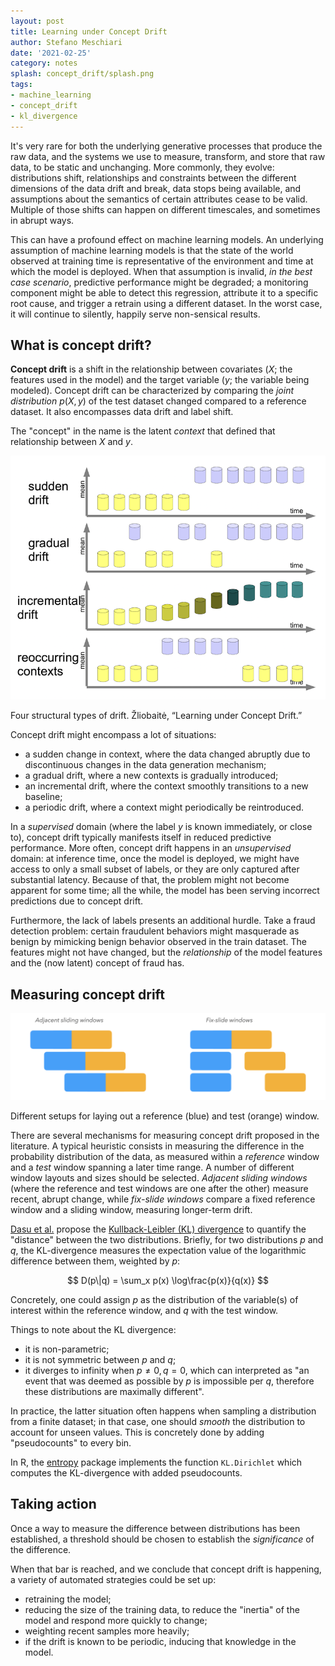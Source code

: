 ```yaml
---
layout: post
title: Learning under Concept Drift
author: Stefano Meschiari
date: '2021-02-25'
category: notes
splash: concept_drift/splash.png
tags:
- machine_learning
- concept_drift
- kl_divergence
---
```

It's very rare for both the underlying generative processes that produce the <span class="with-tooltip" data-tooltip="server accesses, yearly sales, movie ratings, ...">raw data</span>, and the <span class="with-tooltip" data-tooltip="APIs, software, cloud services, ...">systems</span> we use to measure, transform, and store that raw data, to be static and unchanging. More commonly, they evolve: distributions shift, relationships and constraints between the different dimensions of the data drift and break, data stops being available, and assumptions about the semantics of certain attributes cease to be valid. Multiple of those shifts can happen on different timescales, and sometimes in abrupt ways.

This can have a profound effect on machine learning models. An underlying assumption of machine learning models is that the state of the world observed at training time is representative of the environment and time at which the model is deployed. When that assumption is invalid, *in the best case scenario*, predictive performance might be degraded; a monitoring component might be able to detect this regression, attribute it to a specific root cause, and trigger a retrain using a different dataset. In the worst case, it will continue to silently, happily serve non-sensical results.

<!--more-->

## What is concept drift?
**Concept drift** is a shift in the relationship between covariates ($X$; the features used in the model) and the target variable ($y$; the variable being modeled). Concept drift can be characterized by comparing the *joint distribution* $p(X, y)$ of the test dataset changed compared to a reference dataset. It also encompasses <span data-tooltip="i.e. changing p(X)">data drift</span> and <span data-tooltip="i.e. changing p(y)">label shift</span>.

The "concept" in the name is the latent *context* that defined that relationship between $X$ and $y$.

![types of drift](/img/blog/concept_drift/types_of_drift.png)
<div class="caption">Four structural types of drift. Žliobaitė, “Learning under Concept Drift.”</div>

 Concept drift might encompass a lot of situations:
 * a sudden change in context, where the data changed abruptly due to discontinuous changes in the data generation mechanism;
 * a gradual drift, where a new contexts is gradually introduced;
 * an incremental drift, where the context smoothly transitions to a new baseline;
 * a periodic drift, where a context might periodically be reintroduced.

In a *supervised* domain (where the label $y$ is known immediately, or close to), concept drift typically manifests itself in reduced predictive performance. More often, concept drift happens in an *unsupervised* domain: at inference time, once the model is deployed, we might have access to only a small subset of labels, or they are only captured after substantial latency. Because of that, the problem might not become apparent for some time; all the while, the model has been serving incorrect predictions due to concept drift.

Furthermore, the lack of labels presents an additional hurdle. Take a fraud detection problem: certain fraudulent behaviors might masquerade as benign by mimicking benign behavior observed in the train dataset. The features might not have changed, but the *relationship* of the model features and the (now latent) concept of fraud has.

## Measuring concept drift
![Two different setups for windows](/img/blog/concept_drift/windows.png)
<div class="caption">Different setups for laying out a reference (blue) and test (orange) window.</div>

There are several mechanisms for measuring concept drift proposed in the literature. A typical heuristic consists in measuring the difference in the probability distribution of the data, as measured within a *reference* window and a *test* window spanning a later time range. A number of different window layouts and sizes should be selected. *Adjacent sliding windows* (where the reference and test windows are one after the other) measure recent, abrupt change, while *fix-slide windows* compare a fixed reference window and a sliding window, measuring longer-term drift.

[Dasu et al.](http://citeseerx.ist.psu.edu/viewdoc/summary?doi=10.1.1.121.1055) propose the [Kullback-Leibler (KL) divergence](https://en.wikipedia.org/wiki/Kullback–Leibler_divergence) to quantify the "distance" between the two distributions. Briefly, for two distributions $p$ and $q$, the KL-divergence measures the expectation value of the logarithmic difference between them, weighted by $p$:

$$
D(p\|q) = \sum_x p(x) \log\frac{p(x)}{q(x)}
$$

Concretely, one could assign $p$ as the distribution of the variable(s) of interest within the reference window, and $q$ with the test window.

Things to note about the KL divergence:
* it is non-parametric;
* it is not symmetric between $p$ and $q$;
* it diverges to infinity when $p \neq 0, q = 0$, which can interpreted as "an event that was deemed as possible by $p$ is impossible per $q$, therefore these distributions are maximally different".

In practice, the latter situation often happens when sampling a distribution from a finite dataset; in that case, one should *smooth* the distribution to account for unseen values. This is concretely done by adding "pseudocounts" to every bin.

In R, the [entropy](https://www.rdocumentation.org/packages/entropy/versions/1.2.1/topics/entropy.Dirichlet) package implements the function `KL.Dirichlet` which computes the KL-divergence with added pseudocounts.

## Taking action
Once a way to measure the difference between distributions has been established, a threshold should be chosen to establish the *significance* of the difference.

When that bar is reached, and we conclude that concept drift is happening, a variety of automated strategies could be set up:

* retraining the model;
* reducing the size of the training data, to reduce the "inertia" of the model and respond more quickly to change;
* weighting recent samples more heavily;
* if the drift is known to be periodic, inducing that knowledge in the model.
